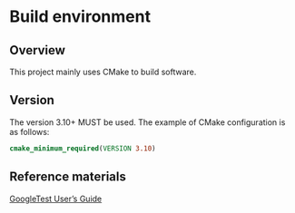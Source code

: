# Build environment

## Overview

This project mainly uses CMake to build software.

## Version

The version 3.10+ MUST be used. The example of CMake configuration is as follows:

```cmake
cmake_minimum_required(VERSION 3.10)
```

## Reference materials

[GoogleTest User’s Guide](https://google.github.io/googletest/)

